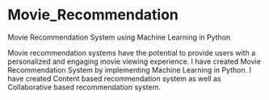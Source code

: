 # Movie_Recommendation
Movie Recommendation System using Machine Learning in Python 

Movie recommendation systems have the potential to provide users with a personalized and engaging movie viewing experience. I have created Movie Recommendation System by implementing Machine Learning in Python. I have created Content based recommendation system as well as Collaborative based recommendation system.



